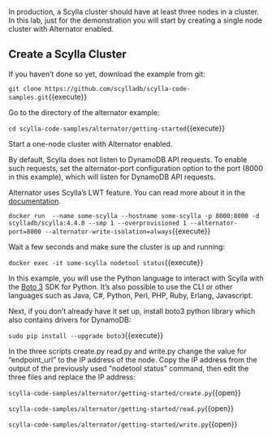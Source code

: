 In production, a Scylla cluster should have at least three nodes in a cluster. In this lab, just for the demonstration you will start by creating a single node cluster with Alternator enabled.


## Create a Scylla Cluster

If you haven’t done so yet, download the example from git:

`git clone https://github.com/scylladb/scylla-code-samples.git`{{execute}}

Go to the directory of the alternator example:

`cd scylla-code-samples/alternator/getting-started`{{execute}}

Start a one-node cluster with Alternator enabled. 

By default, Scylla does not listen to DynamoDB API requests. To enable such requests, set the alternator-port configuration option to the port (8000 in this example), which will listen for DynamoDB API requests.

Alternator uses Scylla’s LWT feature. You can read more about it in the [documentation](https://docs.scylladb.com/using-scylla/lwt/).

`docker run  --name some-scylla --hostname some-scylla -p 8000:8000 -d scylladb/scylla:4.4.0 --smp 1 --overprovisioned 1 --alternator-port=8000 --alternator-write-isolation=always`{{execute}}

Wait a few seconds and make sure the cluster is up and running:

`docker exec -it some-scylla nodetool status`{{execute}}

In this example, you will use the Python language to interact with Scylla with the [Boto 3](https://boto3.amazonaws.com/v1/documentation/api/latest/index.html) SDK for Python. It’s also possible to use the CLI or other languages such as Java, C#, Python, Perl, PHP, Ruby, Erlang, Javascript. 

Next, if you don’t already have it set up, install boto3 python library which also contains drivers for DynamoDB:

`sudo pip install --upgrade boto3`{{execute}}

In the three scripts create.py read.py and write.py change the value for “endpoint_url” to the IP address of the node. Copy the IP address from the output of the previously used "nodetool status" command, then edit the three files and replace the IP address:

`scylla-code-samples/alternator/getting-started/create.py`{{open}}

`scylla-code-samples/alternator/getting-started/read.py`{{open}}

`scylla-code-samples/alternator/getting-started/write.py`{{open}}



